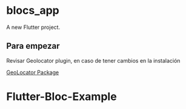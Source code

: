 # blocs_app

A new Flutter project.

## Para empezar

Revisar Geolocator plugin, en caso de tener cambios en la instalación

[GeoLocator Package](https://pub.dev/packages/geolocator)


# Flutter-Bloc-Example
